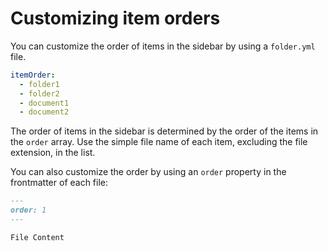 # Customizing item orders

You can customize the order of items in the sidebar by using a `folder.yml` file.

```yaml
itemOrder:
  - folder1
  - folder2
  - document1
  - document2
```

The order of items in the sidebar is determined by the order of the items in the `order` array. Use the simple file 
name of each item, excluding the file extension, in the list.

You can also customize the order by using an `order` property in the frontmatter of each file:

```md
---
order: 1
---

File Content
```
